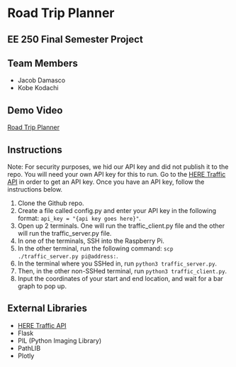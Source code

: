 # Road Trip Planner
## EE 250 Final Semester Project

## Team Members
- Jacob Damasco
- Kobe Kodachi

## Demo Video
[Road Trip Planner](https://drive.google.com/file/d/1JHCX-D26HXODESi_BhsaGaJjbxynHBEt/view)

## Instructions
Note: For security purposes, we hid our API key and did not publish it to the repo. You will need your own API key for this to run. Go to the [HERE Traffic API](https://developer.here.com/) in order to get an API key. Once you have an API key, follow the instructions below.

1. Clone the Github repo.
2. Create a file called config.py and enter your API key in the following format:
`api_key = "{api key goes here}"`.
3. Open up 2 terminals. One will run the traffic_client.py file and the other will run the traffic_server.py file.
4. In one of the terminals, SSH into the Raspberry Pi.
5. In the other terminal, run the following command: `scp ./traffic_server.py pi@address:`.
6. In the terminal where you SSHed in, run `python3 traffic_server.py`.
7. Then, in the other non-SSHed terminal, run `python3 traffic_client.py`.
8. Input the coordinates of your start and end location, and wait for a bar graph to pop up.

## External Libraries
- [HERE Traffic API](https://developer.here.com/documentation/routing-api/dev_guide/index.html)
- Flask
- PIL (Python Imaging Library)
- PathLIB
- Plotly